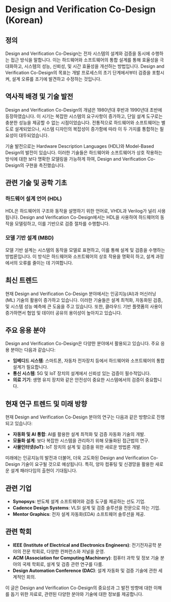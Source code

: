 # Design and Verification Co-Design (Korean)

## 정의

Design and Verification Co-Design는 전자 시스템의 설계와 검증을 동시에 수행하는 접근 방식을 말합니다. 이는 하드웨어와 소프트웨어의 통합 설계를 통해 효율성을 극대화하고, 시스템의 성능, 신뢰성, 및 시간 효율성을 개선하는 방법입니다. Design and Verification Co-Design의 목표는 개발 프로세스의 초기 단계에서부터 검증을 포함시켜, 설계 오류를 조기에 발견하고 수정하는 것입니다.

## 역사적 배경 및 기술 발전

Design and Verification Co-Design의 개념은 1980년대 후반과 1990년대 초반에 등장하였습니다. 이 시기는 복잡한 시스템의 요구사항이 증가하고, 단일 설계 도구로는 충분한 성능을 제공할 수 없는 시점이었습니다. 전통적으로 하드웨어와 소프트웨어는 별도로 설계되었으나, 시스템 디자인의 복잡성이 증가함에 따라 이 두 가지를 통합하는 필요성이 대두되었습니다.

기술 발전으로는 Hardware Description Languages (HDL)와 Model-Based Design의 발전이 있습니다. 이러한 기술들은 하드웨어와 소프트웨어가 상호 작용하는 방식에 대한 보다 명확한 모델링을 가능하게 하여, Design and Verification Co-Design의 구현을 촉진했습니다.

## 관련 기술 및 공학 기초

### 하드웨어 설계 언어 (HDL)

HDL은 하드웨어의 구조와 동작을 설명하기 위한 언어로, VHDL과 Verilog가 널리 사용됩니다. Design and Verification Co-Design에서는 HDL을 사용하여 하드웨어의 동작을 모델링하고, 이를 기반으로 검증 절차를 수행합니다.

### 모델 기반 설계 (MBD)

모델 기반 설계는 시스템의 동작을 모델로 표현하고, 이를 통해 설계 및 검증을 수행하는 방법론입니다. 이 방식은 하드웨어와 소프트웨어의 상호 작용을 명확히 하고, 설계 과정에서의 오류를 줄이는 데 기여합니다.

## 최신 트렌드

현재 Design and Verification Co-Design 분야에서는 인공지능(AI)과 머신러닝(ML) 기술의 활용이 증가하고 있습니다. 이러한 기술들은 설계 최적화, 자동화된 검증, 및 시스템 성능 예측에 큰 도움을 주고 있습니다. 또한, 클라우드 기반 플랫폼의 사용이 증가하면서 협업 및 데이터 공유의 용이성이 높아지고 있습니다.

## 주요 응용 분야

Design and Verification Co-Design은 다양한 분야에서 활용되고 있습니다. 주요 응용 분야는 다음과 같습니다:

- **임베디드 시스템**: 스마트폰, 자동차 전자장치 등에서 하드웨어와 소프트웨어의 통합 설계가 필요합니다.
- **통신 시스템**: 5G 및 IoT 장치의 설계에서 신뢰성 있는 검증이 필수적입니다.
- **의료 기기**: 생명 유지 장치와 같은 안전성이 중요한 시스템에서의 검증이 중요합니다.

## 현재 연구 트렌드 및 미래 방향

현재 Design and Verification Co-Design 분야의 연구는 다음과 같은 방향으로 진행되고 있습니다:

- **자동화 및 AI 통합**: AI를 활용한 설계 최적화 및 검증 자동화 기술의 개발.
- **모듈화 설계**: 보다 복잡한 시스템을 관리하기 위해 모듈화된 접근법의 연구.
- **사물인터넷(IoT)**: IoT 장치의 설계 및 검증을 위한 새로운 방법론 개발.

미래에는 인공지능의 발전과 더불어, 더욱 고도화된 Design and Verification Co-Design 기술이 요구될 것으로 예상됩니다. 특히, 양자 컴퓨팅 및 신경망을 활용한 새로운 설계 패러다임의 출현이 기대됩니다.

## 관련 기업

- **Synopsys**: 반도체 설계 소프트웨어와 검증 도구를 제공하는 선도 기업.
- **Cadence Design Systems**: VLSI 설계 및 검증 솔루션을 전문으로 하는 기업.
- **Mentor Graphics**: 전자 설계 자동화(EDA) 소프트웨어 솔루션을 제공.

## 관련 학회

- **IEEE (Institute of Electrical and Electronics Engineers)**: 전기전자공학 분야의 전문 학회로, 다양한 컨퍼런스와 저널을 운영.
- **ACM (Association for Computing Machinery)**: 컴퓨터 과학 및 정보 기술 분야의 국제 학회로, 설계 및 검증 관련 연구를 다룸.
- **Design Automation Conference (DAC)**: 설계 자동화 및 검증 기술에 관한 세계적인 회의.

이 글은 Design and Verification Co-Design의 중요성과 그 발전 방향에 대한 이해를 돕기 위한 자료로, 관련된 다양한 분야와 기술에 대한 정보를 제공합니다.